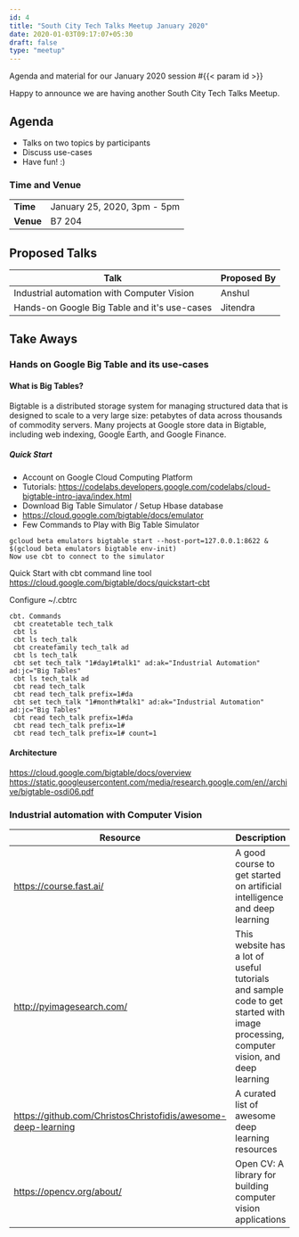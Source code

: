 ```yaml
---
id: 4
title: "South City Tech Talks Meetup January 2020"
date: 2020-01-03T09:17:07+05:30
draft: false
type: "meetup"
---
```


Agenda and material for our January 2020 session #{{< param id >}}

Happy to announce we are having another South City Tech Talks Meetup.

<!--more-->

## Agenda

* Talks on two topics by participants
* Discuss use-cases
* Have fun! :)

### Time and Venue

|           |                             |
| --------- | --------------------------- |
| **Time**  | January 25, 2020, 3pm - 5pm |
| **Venue** | B7 204                      |

## Proposed Talks

| Talk                                         | Proposed By |
| -------------------------------------------- | ----------- |
| Industrial automation with Computer Vision   | Anshul      |
| Hands-on Google Big Table and it's use-cases | Jitendra    |

## Take Aways

### Hands on Google Big Table and its use-cases

#### What is Big Tables?

Bigtable is a distributed storage system for managing structured data that is designed to scale to a very large size: petabytes of data across thousands of commodity servers. Many projects at Google store data in Bigtable, including web indexing, Google Earth, and Google Finance. 

##### Quick Start

* Account on Google Cloud Computing Platform
* Tutorials: https://codelabs.developers.google.com/codelabs/cloud-bigtable-intro-java/index.html
* Download Big Table Simulator / Setup Hbase database
* https://cloud.google.com/bigtable/docs/emulator
* Few Commands to Play with Big Table Simulator

```
gcloud beta emulators bigtable start --host-port=127.0.0.1:8622 &
$(gcloud beta emulators bigtable env-init)
Now use cbt to connect to the simulator
```

Quick Start with cbt command line tool
https://cloud.google.com/bigtable/docs/quickstart-cbt

Configure ~/.cbtrc

```
cbt. Commands 
 cbt createtable tech_talk
 cbt ls
 cbt ls tech_talk
 cbt createfamily tech_talk ad
 cbt ls tech_talk
 cbt set tech_talk "1#day1#talk1" ad:ak="Industrial Automation" ad:jc="Big Tables"
 cbt ls tech_talk ad
 cbt read tech_talk
 cbt read tech_talk prefix=1#da
 cbt set tech_talk "1#month#talk1" ad:ak="Industrial Automation" ad:jc="Big Tables"
 cbt read tech_talk prefix=1#da
 cbt read tech_talk prefix=1#
 cbt read tech_talk prefix=1# count=1
```

#### Architecture

https://cloud.google.com/bigtable/docs/overview
https://static.googleusercontent.com/media/research.google.com/en//archive/bigtable-osdi06.pdf

### Industrial automation with Computer Vision

| Resource                                                      | Description                                                                                                                         |
| ------------------------------------------------------------- | ----------------------------------------------------------------------------------------------------------------------------------- |
| https://course.fast.ai/                                       | A good course to get started on artificial intelligence and deep learning                                                           |
| http://pyimagesearch.com/                                     | This website has a lot of useful tutorials and sample code to get started with image processing, computer vision, and deep learning |
| https://github.com/ChristosChristofidis/awesome-deep-learning | A curated list of awesome deep learning resources                                                                                   |
| https://opencv.org/about/                                     | Open CV: A library for building computer vision applications                                                                        |